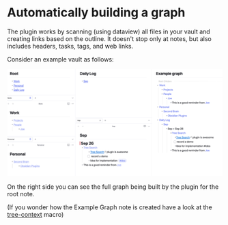 # Automatically building a graph

The plugin works by scanning (using dataview) all files in your vault and creating links based on the outline.
It doesn't stop only at notes, but also includes headers, tasks, tags, and web links.

Consider an example vault as follows:

![img_2.png](content/z-old-docs/graph/img_2.png)

On the right side you can see the full graph being built by the plugin for the root note.

(If you wonder how the Example Graph note is created have a look at the [tree-context](/tree-context/index) macro)
